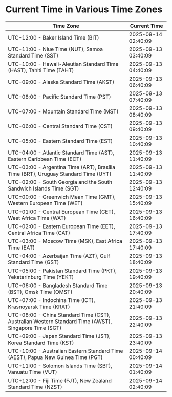 # Current Time in Various Time Zones

| Time Zone | Current Time |
|-----------|--------------|
| UTC-12:00 - Baker Island Time (BIT) | 2025-09-14 02:40:09 |
| UTC-11:00 - Niue Time (NUT), Samoa Standard Time (SST) | 2025-09-13 03:40:09 |
| UTC-10:00 - Hawaii-Aleutian Standard Time (HAST), Tahiti Time (TAHT) | 2025-09-13 04:40:09 |
| UTC-09:00 - Alaska Standard Time (AKST) | 2025-09-13 06:40:09 |
| UTC-08:00 - Pacific Standard Time (PST) | 2025-09-13 07:40:09 |
| UTC-07:00 - Mountain Standard Time (MST) | 2025-09-13 08:40:09 |
| UTC-06:00 - Central Standard Time (CST) | 2025-09-13 09:40:09 |
| UTC-05:00 - Eastern Standard Time (EST) | 2025-09-13 10:40:09 |
| UTC-04:00 - Atlantic Standard Time (AST), Eastern Caribbean Time (ECT) | 2025-09-13 11:40:09 |
| UTC-03:00 - Argentina Time (ART), Brasília Time (BRT), Uruguay Standard Time (UYT) | 2025-09-13 11:40:09 |
| UTC-02:00 - South Georgia and the South Sandwich Islands Time (SGT) | 2025-09-13 12:40:09 |
| UTC±00:00 - Greenwich Mean Time (GMT), Western European Time (WET) | 2025-09-13 15:40:09 |
| UTC+01:00 - Central European Time (CET), West Africa Time (WAT) | 2025-09-13 16:40:09 |
| UTC+02:00 - Eastern European Time (EET), Central Africa Time (CAT) | 2025-09-13 17:40:09 |
| UTC+03:00 - Moscow Time (MSK), East Africa Time (EAT) | 2025-09-13 17:40:09 |
| UTC+04:00 - Azerbaijan Time (AZT), Gulf Standard Time (GST) | 2025-09-13 18:40:09 |
| UTC+05:00 - Pakistan Standard Time (PKT), Yekaterinburg Time (YEKT) | 2025-09-13 19:40:09 |
| UTC+06:00 - Bangladesh Standard Time (BST), Omsk Time (OMST) | 2025-09-13 20:40:09 |
| UTC+07:00 - Indochina Time (ICT), Krasnoyarsk Time (KRAT) | 2025-09-13 21:40:09 |
| UTC+08:00 - China Standard Time (CST), Australian Western Standard Time (AWST), Singapore Time (SGT) | 2025-09-13 22:40:09 |
| UTC+09:00 - Japan Standard Time (JST), Korea Standard Time (KST) | 2025-09-13 23:40:09 |
| UTC+10:00 - Australian Eastern Standard Time (AEST), Papua New Guinea Time (PGT) | 2025-09-14 00:40:09 |
| UTC+11:00 - Solomon Islands Time (SBT), Vanuatu Time (VUT) | 2025-09-14 01:40:09 |
| UTC+12:00 - Fiji Time (FJT), New Zealand Standard Time (NZST) | 2025-09-14 02:40:09 |
